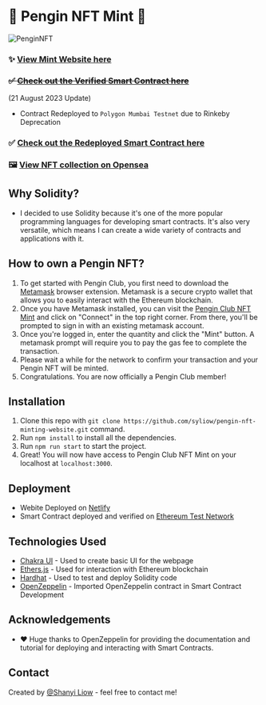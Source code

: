 # 🐧 Pengin NFT Mint 🐧
![PenginNFT](https://i.imgur.com/lfcy4y8.png)

<!-- Pengin Club is my first personal NFT (Non-Fungible Token) collection. I'm really interested in Ethereum and blockchain technology. So I decided to create a Pengin NFT collection and Pengin Club website as my portfolio. -->

### ✨ [View Mint Website here](https://pengin-nftmint.netlify.app/)
### ~~✅ [Check out the Verified Smart Contract here](https://rinkeby.etherscan.io/address/0x846fb11a8a8b3186d172ed7f283693815a7a3e18)~~
(21 August 2023 Update)
- Contract Redeployed to `Polygon Mumbai Testnet` due to Rinkeby Deprecation
### ✅ [Check out the Redeployed Smart Contract here](https://mumbai.polygonscan.com/address/0x52CaE6483C468C8C0720163a2C0DDfaa0a3b123C)
### 🖼️ [View NFT collection on Opensea](https://testnets.opensea.io/collection/pengin-nft-1)


## Why Solidity? 
- I decided to use Solidity because it's one of the more popular programming languages for developing smart contracts. It's also very versatile, which means I can create a wide variety of contracts and applications with it.

## How to own a Pengin NFT? 
1. To get started with Pengin Club, you first need to download the [Metamask](https://metamask.io/) browser extension. Metamask is a secure crypto wallet that allows you to easily interact with the Ethereum blockchain.
2. Once you have Metamask installed, you can visit the [Pengin Club NFT Mint](https://pengin-nftmint.netlify.app/) and click on "Connect" in the top right corner. From there, you'll be prompted to sign in with an existing metamask account.
3. Once you're logged in, enter the quantity and click the "Mint" button. A metamask prompt will require you to pay the gas fee to complete the transaction.
4. Please wait a while for the network to confirm your transaction and your Pengin NFT will be minted.
5. Congratulations. You are now officially a Pengin Club member!

## Installation

1. Clone this repo with `git clone https://github.com/syliow/pengin-nft-minting-website.git` command.
2. Run `npm install` to install all the dependencies.
3. Run `npm run start` to start the project.
  4. Great! You will now have access to Pengin Club NFT Mint on your localhost at `localhost:3000`. 

## Deployment

- Webite Deployed on [Netlify](https://www.netlify.com/)
- Smart Contract deployed and verified on [Ethereum Test Network](https://rinkeby.etherscan.io/)

## Technologies Used

* [Chakra UI](https://chakra-ui.com/) - Used to create basic UI for the webpage
* [Ethers.js](https://docs.ethers.io/v5/) - Used for interaction with Ethereum blockchain
* [Hardhat](https://hardhat.org/) - Used to test and deploy Solidity code
* [OpenZeppelin](https://www.openzeppelin.com/) - Imported OpenZeppelin contract in Smart Contract Development

## Acknowledgements
- ❤️ Huge thanks to OpenZeppelin for providing the documentation and tutorial for deploying and interacting with Smart Contracts.

## Contact
Created by [@Shanyi Liow](http://liowshanyi.website/) - feel free to contact me!



